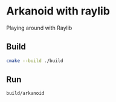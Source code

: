 # Arkanoid with raylib

Playing around with Raylib

## Build

```sh
cmake --build ./build
```

## Run

```sh
build/arkanoid
```
